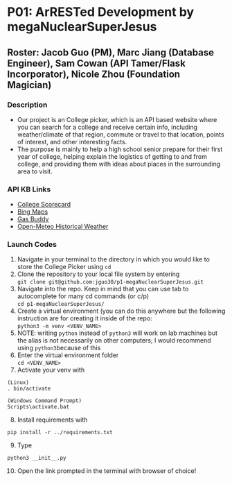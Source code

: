 # P01: ArRESTed Development by megaNuclearSuperJesus
## Roster: Jacob Guo (PM), Marc Jiang (Database Engineer), Sam Cowan (API Tamer/Flask Incorporator), Nicole Zhou (Foundation Magician)

### Description
- Our project is an College picker, which is an API based website where you can search for a college and receive certain info, including weather/climate of that region, commute or travel to that location, points of interest, and other interesting facts.
- The purpose is mainly to help a high school senior prepare for their first year of college, helping explain the logistics of getting to and from college, and providing them with ideas about places in the surrounding area to visit.


### API KB Links
- [College Scorecard](https://github.com/stuy-softdev/notes-and-code/blob/main/api_kb/411_on_CollegeScorecard.md)
- [Bing Maps](https://github.com/stuy-softdev/notes-and-code/blob/main/api_kb/411_on_BingMaps.md)
- [Gas Buddy](https://github.com/stuy-softdev/notes-and-code/blob/main/api_kb/411_on_GasBuddyAPI.md)
- [Open-Meteo Historical Weather](https://github.com/stuy-softdev/notes-and-code/blob/main/api_kb/411_on_openMeteoWeather.md)

### Launch Codes
1. Navigate in your terminal to the directory in which you would like to store the College Picker using 
```cd```
2. Clone the repository to your local file system by entering 
<br>```git clone git@github.com:jguo30/p1-megaNuclearSuperJesus.git```
3. Navigate into the repo. Keep in mind that you can use tab to autocomplete for many cd commands (or c/p)
<br>```cd p1-megaNuclearSuperJesus/```
4. Create a virtual environment (you can do this anywhere but the following instruction are for creating it inside of the repo: 
<br>```python3 -m venv <VENV_NAME>```
5. NOTE: writing `python` instead of `python3` will work on lab machines but the alias is not necessarily on other computers; I would recommend using `python3`because of this
6. Enter the virtual environment folder<br>
```cd <VENV_NAME>```
7. Activate your venv with 
```
(Linux)
. bin/activate

(Windows Command Prompt)
Scripts\activate.bat
```
8. Install requirements with 
```
pip install -r ../requirements.txt
```
9. Type 
```
python3 __init__.py
```
10. Open the link prompted in the terminal with browser of choice!

